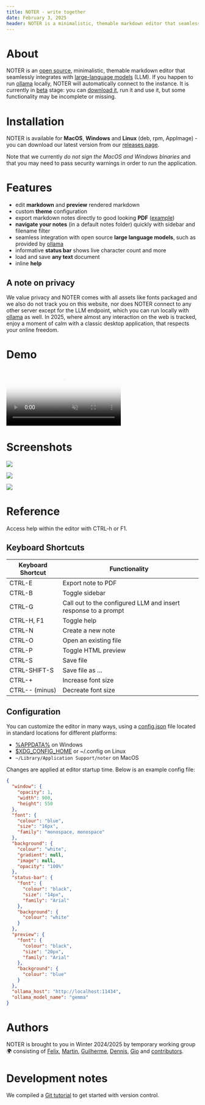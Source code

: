 ```yaml
---
title: NOTER - write together
date: February 3, 2025
header: NOTER is a minimalistic, themable markdown editor that seamlessly integrates with large-language models, while respecting your privacy.
---
```


# About

NOTER is an [open source](https://github.com/supernoter/noter), minimalistic,
themable markdown editor that seamlessly integrates with [large-language models](https://en.wikipedia.org/wiki/Large_language_model) (LLM).
If you happen to run [ollama](https://ollama.com/) locally, NOTER will
automatically connect to the instance. It is currently in
[beta](https://en.wikipedia.org/wiki/Software_release_life_cycle#Beta) stage:
you can [download it](https://github.com/supernoter/noter/releases/latest), run it and use it, but some functionality may be
incomplete or missing.

# Installation

NOTER is available for **MacOS**, **Windows** and **Linux** (deb, rpm, AppImage) - you can
download our latest version from our [releases
page](https://github.com/supernoter/noter/releases/latest).

Note that we currently *do not sign the MacOS and Windows binaries* and that you
may need to pass security warnings in order to run the application.

# Features

* edit **markdown** and **preview** rendered markdown
* custom **theme** configuration
* export markdown notes directly to good looking **PDF** ([example](https://supernoter.xyz/export.pdf))
* **navigate your notes** (in a default notes folder) quickly with sidebar and filename filter
* seamless integration with open source **large language models**, such as provided by [ollama](https://ollama.com)
* informative **status bar** shows live character count and more
* load and save **any text** document
* inline **help**

## A note on privacy

We value privacy and NOTER comes with all assets like fonts packaged and we
also do not track you on this website, nor does NOTER connect to any other
server except for the LLM endpoint, which you can run locally with
[ollama](https://ollama.com) as well. In 2025, where almost any interaction on
the web is tracked, enjoy a moment of calm with a classic desktop application,
that respects your online freedom.

# Demo

<div class="video-container">
  <video loop muted autoplay playsinline preload="auto" poster="/static/intro-beta.jpg" id="intro">
    <source src="/static/intro-beta.webm" type="video/webm" />
    <source src="/static/intro-beta.mp4" type="video/mp4" />
    <source src="/static/intro-beta.gif" type="image/gif" />
  </video>
</div>

# Screenshots

![](static/screenshot-2025-03-03-024643-theme-iss.png)

![](static/screenshot-2025-03-03-010337-noter-statusbar.png)

![](static/screenshot-2025-02-26-104633-sidebar.png)

# Reference

Access help within the editor with CTRL-h or F1.

## Keyboard Shortcuts

| Keyboard Shortcut | Functionality                                                   |
|-------------------|-----------------------------------------------------------------|
| CTRL-E            | Export note to PDF                                              |
| CTRL-B            | Toggle sidebar                                                  |
| CTRL-G            | Call out to the configured LLM and insert response to a prompt  |
| CTRL-H, F1        | Toggle help                                                     |
| CTRL-N            | Create a new note                                               |
| CTRL-O            | Open an existing file                                           |
| CTRL-P            | Toggle HTML preview                                             |
| CTRL-S            | Save file                                                       |
| CTRL-SHIFT-S      | Save file as ...                                                |
| CTRL-+            | Increase font size                                              |
| CTRL-- (minus)    | Decreate font size                                              |

## Configuration

You can customize the editor in many ways, using a
[config.json](https://supernoter.xyz/config.json) file located in standard
locations for different platforms:

* [%APPDATA%](https://superuser.com/questions/632891/what-is-appdata) on Windows
* [$XDG_CONFIG_HOME](https://wiki.archlinux.org/title/XDG_Base_Directory) or ~/.config on Linux
* `~/Library/Application Support/noter` on MacOS

Changes are applied at editor startup time. Below is an example config file:

```json
{
  "window": {
    "opacity": 1,
    "width": 900,
    "height": 550
  },
  "font": {
    "colour": "blue",
    "size": "16px",
    "family": "monospace, monospace"
  },
  "background": {
    "colour": "white",
    "gradient": null,
    "image": null,
    "opacity": "100%"
  },
  "status-bar": {
    "font": {
      "colour": "black",
      "size": "14px",
      "family": "Arial"
    },
    "background": {
      "colour": "white"
    }
  },
  "preview": {
    "font": {
      "colour": "black",
      "size": "20px",
      "family": "Arial"
    },
    "background": {
      "colour": "blue"
    }
  },
  "ollama_host": "http://localhost:11434",
  "ollama_model_name": "gemma"
}
```

# Authors

NOTER is brought to you in Winter 2024/2025 by temporary working group 🌍 consisting of [Felix](https://github.com/chombef81),
[Martin](https://github.com/miku),
[Guilherme](https://github.com/Guilherme-Elias),
[Dennis](https://github.com/santorini19970530),
[Gio](https://github.com/gioRizzo1999) and
[contributors](https://github.com/supernoter/noter/graphs/contributors).

# Development notes

We compiled a [Git tutorial](git-tutorial.html) to get started with version control.
